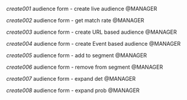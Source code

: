 *create001* audience form - create live audience @MANAGER

*create002* audience form - get match rate @MANAGER

*create003* audience form - create URL based audience @MANAGER

*create004* audience form - create Event based audience @MANAGER

*create005* audience form - add to segment @MANAGER

*create006* audience form - remove from segment @MANAGER

*create007* audience form - expand det @MANAGER

*create008* audience form - expand prob @MANAGER